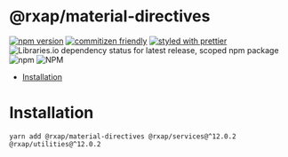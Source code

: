 @rxap/material-directives
======

[![npm version](https://img.shields.io/npm/v/@rxap/material-directives?style=flat-square)](https://www.npmjs.com/package/@rxap/material-directives)
[![commitizen friendly](https://img.shields.io/badge/commitizen-friendly-brightgreen.svg?style=flat-square)](https://commitizen.github.io/cz-cli/)
[![styled with prettier](https://img.shields.io/badge/styled_with-prettier-ff69b4.svg?style=flat-square)](https://github.com/prettier/prettier)
![Libraries.io dependency status for latest release, scoped npm package](https://img.shields.io/librariesio/release/npm/@rxap/material-directives)
![npm](https://img.shields.io/npm/dm/@rxap/material-directives)
![NPM](https://img.shields.io/npm/l/@rxap/material-directives)

> 

- [Installation](#installation)

# Installation

```
yarn add @rxap/material-directives @rxap/services@^12.0.2 @rxap/utilities@^12.0.2
```

